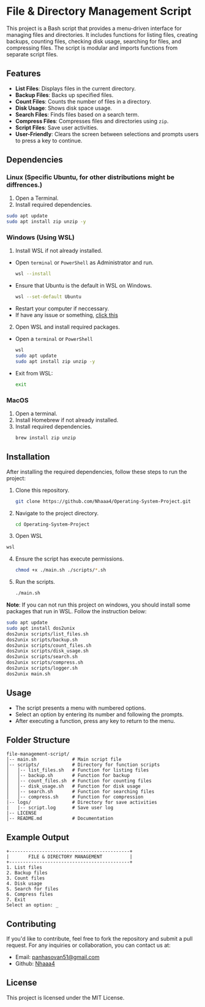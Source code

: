 # File & Directory Management Script

This project is a Bash script that provides a menu-driven interface for managing files and directories. It includes functions for listing files, creating backups, counting files, checking disk usage, searching for files, and compressing files. The script is modular and imports functions from separate script files.

## Features

- **List Files**: Displays files in the current directory.
- **Backup Files**: Backs up specified files.
- **Count Files**: Counts the number of files in a directory.
- **Disk Usage**: Shows disk space usage.
- **Search Files**: Finds files based on a search term.
- **Compress Files**: Compresses files and directories using `zip`.
- **Script Files**: Save user activities.
- **User-Friendly**: Clears the screen between selections and prompts users to press a key to continue.

## Dependencies

### Linux (Specific Ubuntu, for other distributions might be diffrences.)
1. Open a Terminal.
2. Install required dependencies.
  ```sh
  sudo apt update
  sudo apt install zip unzip -y
  ```

### Windows (Using WSL)
1. Install WSL if not already installed.
  - Open `terminal` or `PowerShell` as Administrator and run.
    ```sh
    wsl --install
    ```
  - Ensure that Ubuntu is the default in WSL on Windows.
    ```sh
    wsl --set-default Ubuntu
    ``` 
  - Restart your computer if neccessary.
  - If have any issue or something, [click this](https://learn.microsoft.com/en-us/windows/wsl/install)
2. Open WSL and install required packages.
  - Open a `terminal` or `PowerShell`
    ```sh
    wsl
    sudo apt update
    sudo apt install zip unzip -y
    ```
  - Exit from WSL: 
    ```sh 
    exit
    ```

### MacOS
1. Open a terminal.
2. Install Homebrew if not already installed.
3. Install required dependencies.
   ```sh
   brew install zip unzip 
   ```
## Installation
After installing the required dependencies, follow these steps to run the project:
1. Clone this repository.
   ```sh
   git clone https://github.com/Nhaaa4/Operating-System-Project.git
   ```
2. Navigate to the project directory.
   ```sh
   cd Operating-System-Project
   ```
3. Open WSL
  ```sh
  wsl
  ```
4. Ensure the script has execute permissions.
   ```sh
   chmod +x ./main.sh ./scripts/*.sh
   ```
5. Run the scripts.
   ```sh
   ./main.sh
   ```

**Note**: If you can not run this project on windows, you should install some packages that run in WSL. Follow the instruction below:
```sh
sudo apt update
sudo apt install dos2unix
dos2unix scripts/list_files.sh
dos2unix scripts/backup.sh
dos2unix scripts/count_files.sh
dos2unix scripts/disk_usage.sh
dos2unix scripts/search.sh
dos2unix scripts/compress.sh
dos2unix scripts/logger.sh  
dos2unix main.sh
```

## Usage

- The script presents a menu with numbered options.
- Select an option by entering its number and following the prompts.
- After executing a function, press any key to return to the menu.

## Folder Structure

```
file-management-script/
│-- main.sh             # Main script file
│-- scripts/            # Directory for function scripts
│   │-- list_files.sh   # Function for listing files
│   │-- backup.sh       # Function for backup
│   │-- count_files.sh  # Function for counting files
│   │-- disk_usage.sh   # Function for disk usage
│   │-- search.sh       # Function for searching files
│   │-- compress.sh     # Function for compression
|-- logs/               # Directory for save activities
|   |-- script.log      # Save user log
|-- LICENSE
│-- README.md           # Documentation
```

## Example Output

```
+--------------------------------------------+
|       FILE & DIRECTORY MANAGEMENT          |
+--------------------------------------------+
1. List files
2. Backup files
3. Count files
4. Disk usage
5. Search for files
6. Compress files
7. Exit
Select an option: _
```

## Contributing

If you'd like to contribute, feel free to fork the repository and submit a pull request.
For any inquiries or collaboration, you can contact us at:
- Email: panhasovan51@gmail.com
- Github: [Nhaaa4](https://github.com/Nhaaa4)

## License

This project is licensed under the MIT License.

